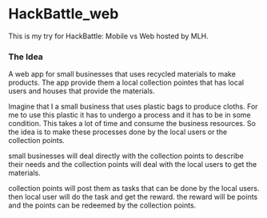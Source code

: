 # HackBattle_web

This is my try for HackBattle: Mobile vs Web hosted by MLH.

### The Idea

A web app for small businesses that uses recycled materials to make products. The app provide them a local collection pointes that has local users and houses that provide the materials.

Imagine that I a small business that uses plastic bags to produce cloths. For me to use this plastic it has to undergo a process and it has to be in some condition. This takes a lot of time and consume the business resources. So the idea is to make these processes done by the local users or the collection points.

small businesses will deal directly with the collection points to describe their needs and the collection points will deal with the local users to get the materials.

collection points will post them as tasks that can be done by the local users. then local user will do the task and get the reward. the reward will be points and the points can be redeemed by the collection points.